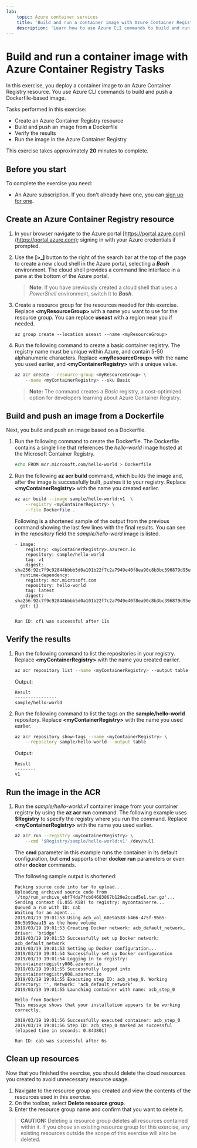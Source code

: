 ```yaml
---
lab:
    topic: Azure container services
    title: 'Build and run a container image with Azure Container Registry Tasks'
    description: 'Learn how to use Azure CLI commands to build and run container images with Azure Container Registry Tasks.'
---
```


# Build and run a container image with Azure Container Registry Tasks

In this exercise, you deploy a container image to an Azure Container Registry resource. You use Azure CLI commands to build and push a Dockerfile-based image.

Tasks performed in this exercise:

* Create an Azure Container Registry resource
* Build and push an image from a Dockerfile
* Verify the results
* Run the image in the Azure Container Registry

This exercise takes approximately **20** minutes to complete.

## Before you start

To complete the exercise you need:

* An Azure subscription. If you don't already have one, you can [sign up for one](https://azure.microsoft.com/).

## Create an Azure Container Registry resource

1. In your browser navigate to the Azure portal [https://portal.azure.com](https://portal.azure.com); signing in with your Azure credentials if prompted.

1. Use the **[\>_]** button to the right of the search bar at the top of the page to create a new cloud shell in the Azure portal, selecting a ***Bash*** environment. The cloud shell provides a command line interface in a pane at the bottom of the Azure portal.

    > **Note**: If you have previously created a cloud shell that uses a *PowerShell* environment, switch it to ***Bash***.

1. Create a resource group for the resources needed for this exercise. Replace **\<myResourceGroup>** with a name you want to use for the resource group. You can replace **useast** with a region near you if needed. 

    ```
    az group create --location useast --name <myResourceGroup>
    ```

1. Run the following command to create a basic container registry. The registry name must be unique within Azure, and contain 5-50 alphanumeric characters. Replace **\<myResourceGroup>** with the name you used earlier, and **\<myContainerRegistry>** with a unique value.

    ```bash
    az acr create --resource-group <myResourceGroup> \
        --name <myContainerRegistry> --sku Basic
    ```

    > **Note:** The command creates a *Basic* registry, a cost-optimized option for developers learning about Azure Container Registry.

## Build and push an image from a Dockerfile

Next, you build and push an image based on a Dockerfile.

1. Run the following command to create the Dockerfile. The Dockerfile contains a single line that references the *hello-world* image hosted at the Microsoft Container Registry.

    ```bash
    echo FROM mcr.microsoft.com/hello-world > Dockerfile
    ```

1. Run the following **az acr build** command, which builds the image and, after the image is successfully built, pushes it to your registry. Replace **\<myContainerRegistry>** with the name you created earlier.

    ```bash
    az acr build --image sample/hello-world:v1  \
        --registry <myContainerRegistry> \
        --file Dockerfile .
    ```

    Following is a shortened sample of the output from the previous command showing the last few lines with the final results. You can see in the *repository* field the *sample/hello-word* image is listed.

    ```
    - image:
        registry: <myContainerRegistry>.azurecr.io
        repository: sample/hello-world
        tag: v1
        digest: sha256:92c7f9c92844bbbb5d0a101b22f7c2a7949e40f8ea90c8b3bc396879d95e899a
      runtime-dependency:
        registry: mcr.microsoft.com
        repository: hello-world
        tag: latest
        digest: sha256:92c7f9c92844bbbb5d0a101b22f7c2a7949e40f8ea90c8b3bc396879d95e899a
      git: {}
    
    
    Run ID: cf1 was successful after 11s
    ```

## Verify the results

1. Run the following command to list the repositories in your registry. Replace **\<myContainerRegistry>** with the name you created earlier.

    ```bash
    az acr repository list --name <myContainerRegistry> --output table
    ```

    Output:

    ```
    Result
    ----------------
    sample/hello-world
    ```

1. Run the following command to list the tags on the **sample/hello-world** repository. Replace **\<myContainerRegistry>** with the name you used earlier.

    ```bash
    az acr repository show-tags --name <myContainerRegistry> \
        --repository sample/hello-world --output table
    ```

    Output:

    ```
    Result
    --------
    v1
    ```

## Run the image in the ACR

1. Run the *sample/hello-world:v1* container image from your container registry by using the **az acr run** command. The following example uses **$Registry** to specify the registry where you run the command. Replace **\<myContainerRegistry>** with the name you used earlier.

    ```bash
    az acr run --registry <myContainerRegistry> \
        --cmd '$Registry/sample/hello-world:v1' /dev/null
    ```

    The **cmd** parameter in this example runs the container in its default configuration, but **cmd** supports other **docker run** parameters or even other **docker** commands. 

    The following sample output is shortened:

    ```
    Packing source code into tar to upload...
    Uploading archived source code from '/tmp/run_archive_ebf74da7fcb04683867b129e2ccad5e1.tar.gz'...
    Sending context (1.855 KiB) to registry: mycontainerre...
    Queued a run with ID: cab
    Waiting for an agent...
    2019/03/19 19:01:53 Using acb_vol_60e9a538-b466-475f-9565-80c5b93eaa15 as the home volume
    2019/03/19 19:01:53 Creating Docker network: acb_default_network, driver: 'bridge'
    2019/03/19 19:01:53 Successfully set up Docker network: acb_default_network
    2019/03/19 19:01:53 Setting up Docker configuration...
    2019/03/19 19:01:54 Successfully set up Docker configuration
    2019/03/19 19:01:54 Logging in to registry: mycontainerregistry008.azurecr.io
    2019/03/19 19:01:55 Successfully logged into mycontainerregistry008.azurecr.io
    2019/03/19 19:01:55 Executing step ID: acb_step_0. Working directory: '', Network: 'acb_default_network'
    2019/03/19 19:01:55 Launching container with name: acb_step_0
    
    Hello from Docker!
    This message shows that your installation appears to be working correctly.
    
    2019/03/19 19:01:56 Successfully executed container: acb_step_0
    2019/03/19 19:01:56 Step ID: acb_step_0 marked as successful (elapsed time in seconds: 0.843801)
    
    Run ID: cab was successful after 6s
    ```

## Clean up resources

Now that you finished the exercise, you should delete the cloud resources you created to avoid unnecessary resource usage.

1. Navigate to the resource group you created and view the contents of the resources used in this exercise.
1. On the toolbar, select **Delete resource group**.
1. Enter the resource group name and confirm that you want to delete it.

> **CAUTION:** Deleting a resource group deletes all resources contained within it. If you chose an existing resource group for this exercise, any existing resources outside the scope of this exercise will also be deleted.
